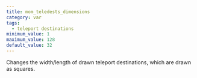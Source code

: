 ```yaml
---
title: mom_teledests_dimensions
category: var
tags:
  - teleport destinations
minimum_value: 1
maximum_value: 128
default_value: 32
---
```


Changes the width/length of drawn teleport destinations, which are drawn as squares.
